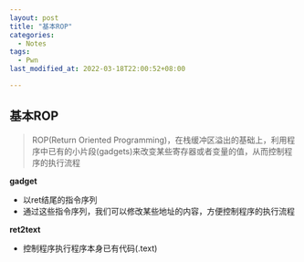 ```yaml
---
layout: post
title: "基本ROP"
categories: 
  - Notes
tags:
  - Pwn
last_modified_at: 2022-03-18T22:00:52+08:00

---
```


## 基本ROP

> ROP(Return Oriented Programming)，在栈缓冲区溢出的基础上，利用程序中已有的小片段(gadgets)来改变某些寄存器或者变量的值，从而控制程序的执行流程

**gadget**

- 以ret结尾的指令序列
- 通过这些指令序列，我们可以修改某些地址的内容，方便控制程序的执行流程

**ret2text**

- 控制程序执行程序本身已有代码(.text)